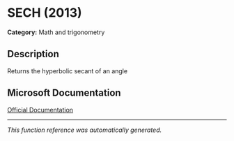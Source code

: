 # SECH (2013)

**Category:** Math and trigonometry

## Description
Returns the hyperbolic secant of an angle

## Microsoft Documentation
[Official Documentation](https://support.microsoft.com//en-us/office/sech-function-e05a789f-5ff7-4d7f-984a-5edb9b09556f)

---
*This function reference was automatically generated.*
